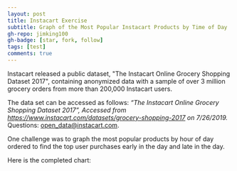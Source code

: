 ```yaml
---
layout: post
title: Instacart Exercise
subtitle: Graph of the Most Popular Instacart Products by Time of Day
gh-repo: jimking100
gh-badge: [star, fork, follow]
tags: [test]
comments: true
---
```


Instacart released a public dataset, "The Instacart Online Grocery Shopping Dataset 2017", containing anonymized data with a sample of over 3 million grocery orders from more than 200,000 Instacart users.

The data set can be accessed as follows: _“The Instacart Online Grocery Shopping Dataset 2017”, Accessed from https://www.instacart.com/datasets/grocery-shopping-2017 on 7/26/2019._  Questions: open_data@instacart.com.

One challenge was to graph the most popular products by hour of day ordered to find the top user purchases early in the day and late in the day.

Here is the completed chart:
